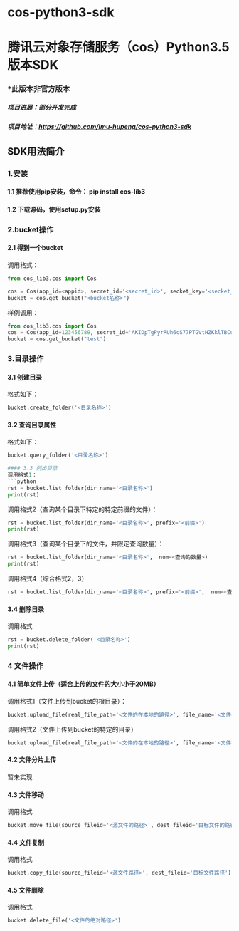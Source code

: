 # cos-python3-sdk
# 腾讯云对象存储服务（cos）Python3.5版本SDK
### *此版本非官方版本
##### 项目进展：部分开发完成
##### 项目地址：https://github.com/imu-hupeng/cos-python3-sdk
## SDK用法简介
### 1.安装
#### 1.1 推荐使用pip安装，命令： pip install cos-lib3
#### 1.2 下载源码，使用setup.py安装
### 2.bucket操作
#### 2.1 得到一个bucket
调用格式：
```python
from cos_lib3.cos import Cos

cos = Cos(app_id=<appid>, secret_id='<secret_id>', secket_key='<secket_key>', region='<地域：sh（华东），gz（华南），tj（华北）>')
bucket = cos.get_bucket("<bucket名称>")
```
样例调用：
```python
from cos_lib3.cos import Cos
cos = Cos(app_id=123456789, secret_id='AKIDpTgPyrRUh6cS77PTGVtHZKklTBCurQq2', secket_key='2o5eXbkgNxJ2jWnZ67z1vlIVDxfAQ', region='tj')
bucket = cos.get_bucket("test")
```

### 3.目录操作
#### 3.1 创建目录
格式如下：
```python
bucket.create_folder('<目录名称>')
```
#### 3.2 查询目录属性
格式如下：
```python
bucket.query_folder('<目录名称>')

#### 3.3 列出目录
调用格式1：
```python
rst = bucket.list_folder(dir_name='<目录名称>')
print(rst)
```
调用格式2（查询某个目录下特定的特定前缀的文件）：
```python
rst = bucket.list_folder(dir_name='<目录名称>', prefix='<前缀>')
print(rst)
```
调用格式3（查询某个目录下的文件，并限定查询数量）：
```python
rst = bucket.list_folder(dir_name='<目录名称>',  num=<查询的数量>)
print(rst)
```
调用格式4（综合格式2，3）
```python
rst = bucket.list_folder(dir_name='<目录名称>', prefix='<前缀>',  num=<查询数量>)
```
#### 3.4 删除目录
调用格式
```python
rst = bucket.delete_folder('<目录名称>')
print(rst)
```
### 4 文件操作
#### 4.1 简单文件上传（适合上传的文件的大小小于20MB）
调用格式1（文件上传到bucket的根目录）：
```python
bucket.upload_file(real_file_path='<文件的在本地的路径>', file_name='<文件在bucket的名称>')
```
调用格式2（文件上传到bucket的特定的目录）
```python
bucket.upload_file(real_file_path='<文件的在本地的路径>', file_name='<文件在bucket的名称>', dir_name='<目录名称>')
```
#### 4.2 文件分片上传
暂未实现
#### 4.3 文件移动
调用格式
```python
bucket.move_file(source_fileid='<源文件的路径>', dest_fileid='目标文件的路径')
```
#### 4.4 文件复制
调用格式
```python
bucket.copy_file(source_fileid='<源文件路径>', dest_fileid='目标文件路径')
```
#### 4.5 文件删除
调用格式
```python
bucket.delete_file('<文件的绝对路径>')
```

